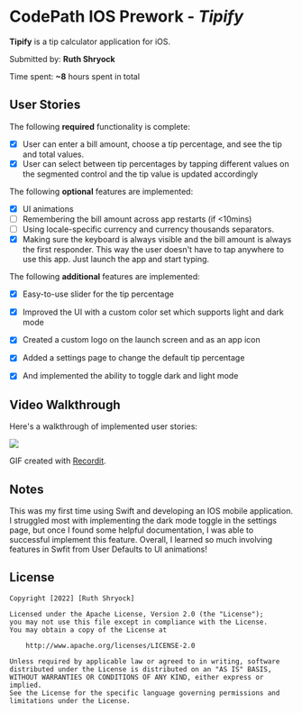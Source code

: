 # CodePath IOS Prework - *Tipify*

**Tipify** is a tip calculator application for iOS.

Submitted by: **Ruth Shryock**

Time spent: **~8** hours spent in total

## User Stories

The following **required** functionality is complete:

* [X] User can enter a bill amount, choose a tip percentage, and see the tip and total values.
* [X] User can select between tip percentages by tapping different values on the segmented control and the tip value is updated accordingly

The following **optional** features are implemented:

* [X] UI animations
* [ ] Remembering the bill amount across app restarts (if <10mins)
* [ ] Using locale-specific currency and currency thousands separators.
* [X] Making sure the keyboard is always visible and the bill amount is always the first responder. This way the user doesn't have to tap anywhere to use this app. Just launch the app and start typing.

The following **additional** features are implemented:

- [X]  Easy-to-use slider for the tip percentage
- [X]  Improved the UI with a custom color set which supports light and dark mode
- [X]  Created a custom logo on the launch screen and as an app icon
- [X]  Added a settings page to change the default tip percentage
- [X]  And implemented the ability to toggle dark and light mode 


## Video Walkthrough

Here's a walkthrough of implemented user stories:

![](http://g.recordit.co/bgJlxL12IR.gif)

GIF created with [Recordit](https://recordit.co).

## Notes

This was my first time using Swift and developing an IOS mobile application. I struggled most with implementing the dark mode toggle in the settings page, but once I found some helpful documentation, I was able to successful implement this feature. Overall, I learned so much involving features in Swfit from User Defaults to UI animations! 

## License

    Copyright [2022] [Ruth Shryock]

    Licensed under the Apache License, Version 2.0 (the "License");
    you may not use this file except in compliance with the License.
    You may obtain a copy of the License at

        http://www.apache.org/licenses/LICENSE-2.0

    Unless required by applicable law or agreed to in writing, software
    distributed under the License is distributed on an "AS IS" BASIS,
    WITHOUT WARRANTIES OR CONDITIONS OF ANY KIND, either express or implied.
    See the License for the specific language governing permissions and
    limitations under the License.
